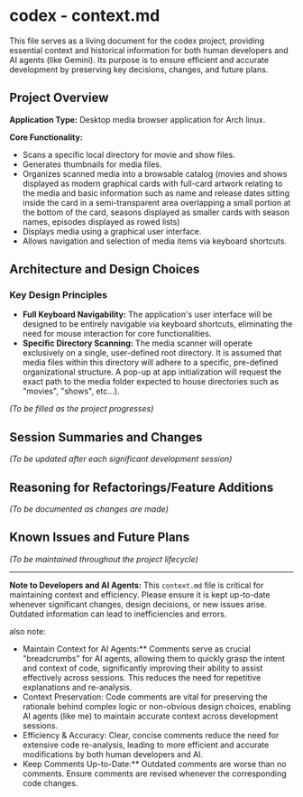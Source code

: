 # codex - context.md

This file serves as a living document for the codex project, providing essential context and historical information for both human developers and AI agents (like Gemini). Its purpose is to ensure efficient and accurate development by preserving key decisions, changes, and future plans.

## Project Overview

**Application Type:** Desktop media browser application for Arch linux.

**Core Functionality:**
*   Scans a specific local directory for movie and show files.
*   Generates thumbnails for media files.
*   Organizes scanned media into a browsable catalog (movies and shows displayed as modern graphical cards with full-card artwork relating to the media and basic information such as name and release dates sitting inside the card in a semi-transparent area overlapping a small portion at the bottom of the card, seasons displayed as smaller cards with season names, episodes displayed as rowed lists)
*   Displays media using a graphical user interface.
*   Allows navigation and selection of media items via keyboard shortcuts.

## Architecture and Design Choices

### Key Design Principles

*   **Full Keyboard Navigability:** The application's user interface will be designed to be entirely navigable via keyboard shortcuts, eliminating the need for mouse interaction for core functionalities.
*   **Specific Directory Scanning:** The media scanner will operate exclusively on a single, user-defined root directory. It is assumed that media files within this directory will adhere to a specific, pre-defined organizational structure. A pop-up at app initialization will request the exact path to the media folder expected to house directories such as "movies", "shows", etc...).

*(To be filled as the project progresses)*

## Session Summaries and Changes

*(To be updated after each significant development session)*

## Reasoning for Refactorings/Feature Additions

*(To be documented as changes are made)*

## Known Issues and Future Plans

*(To be maintained throughout the project lifecycle)*

---

**Note to Developers and AI Agents:**
This `context.md` file is critical for maintaining context and efficiency. Please ensure it is kept up-to-date whenever significant changes, design decisions, or new issues arise. Outdated information can lead to inefficiencies and errors.

also note:

* Maintain Context for AI Agents:** Comments serve as crucial "breadcrumbs" for AI agents, allowing them to quickly grasp the intent and context of code, significantly improving their ability to assist effectively across sessions. This reduces the need for repetitive explanations and re-analysis.
* Context Preservation: Code comments are vital for preserving the rationale behind
complex logic or non-obvious design choices, enabling AI agents (like me) to
maintain accurate context across development sessions.
* Efficiency & Accuracy: Clear, concise comments reduce the need for extensive
code re-analysis, leading to more efficient and accurate modifications by both
human developers and AI.
* Keep Comments Up-to-Date:** Outdated comments are worse than no comments. Ensure comments are revised whenever the corresponding code changes.
